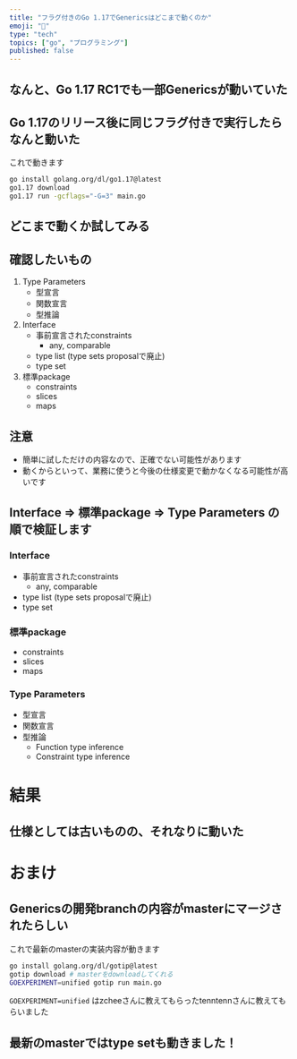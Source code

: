 ```yaml
---
title: "フラグ付きのGo 1.17でGenericsはどこまで動くのか"
emoji: "️🍄"
type: "tech"
topics: ["go", "プログラミング"]
published: false
---
```




## なんと、Go 1.17 RC1でも一部Genericsが動いていた


## Go 1.17のリリース後に同じフラグ付きで実行したらなんと動いた


これで動きます

```sh
go install golang.org/dl/go1.17@latest
go1.17 download
go1.17 run -gcflags="-G=3" main.go
```


## どこまで動くか試してみる


## 確認したいもの

1. Type Parameters
   - 型宣言
   - 関数宣言
   - 型推論
2. Interface
   - 事前宣言されたconstraints
     - any, comparable
   - type list (type sets proposalで廃止)
   - type set
3. 標準package
   - constraints
   - slices
   - maps


## 注意

* 簡単に試しただけの内容なので、正確でない可能性があります
* 動くからといって、業務に使うと今後の仕様変更で動かなくなる可能性が高いです


## Interface => 標準package => Type Parameters の順で検証します


### Interface
  - 事前宣言されたconstraints
    - any, comparable
  - type list (type sets proposalで廃止)
  - type set


### 標準package
  - constraints
  - slices
  - maps


### Type Parameters
  - 型宣言
  - 関数宣言
  - 型推論
    - Function type inference
    - Constraint type inference


# 結果


## 仕様としては古いものの、それなりに動いた


# おまけ


## Genericsの開発branchの内容がmasterにマージされたらしい


これで最新のmasterの実装内容が動きます

```sh
go install golang.org/dl/gotip@latest
gotip download # masterをdownloadしてくれる
GOEXPERIMENT=unified gotip run main.go
```

`GOEXPERIMENT=unified` はzcheeさんに教えてもらったtenntennさんに教えてもらいました


## 最新のmasterではtype setも動きました！


